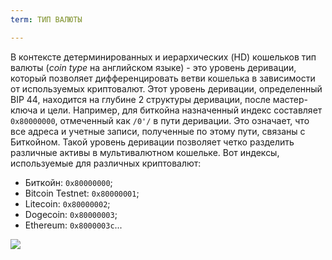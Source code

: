 ```yaml
---
term: ТИП ВАЛЮТЫ

---
```

В контексте детерминированных и иерархических (HD) кошельков тип валюты (*coin type* на английском языке) - это уровень деривации, который позволяет дифференцировать ветви кошелька в зависимости от используемых криптовалют. Этот уровень деривации, определенный BIP 44, находится на глубине 2 структуры деривации, после мастер-ключа и цели. Например, для биткойна назначенный индекс составляет `0x80000000`, отмеченный как `/0'/` в пути деривации. Это означает, что все адреса и учетные записи, полученные по этому пути, связаны с Биткойном. Такой уровень деривации позволяет четко разделить различные активы в мультивалютном кошельке. Вот индексы, используемые для различных криптовалют:


- Биткойн: `0x80000000`;
- Bitcoin Testnet: `0x80000001`;
- Litecoin: `0x80000002`;
- Dogecoin: `0x80000003`;
- Ethereum: `0x8000003c`...

![](../../dictionnaire/assets/21.webp)